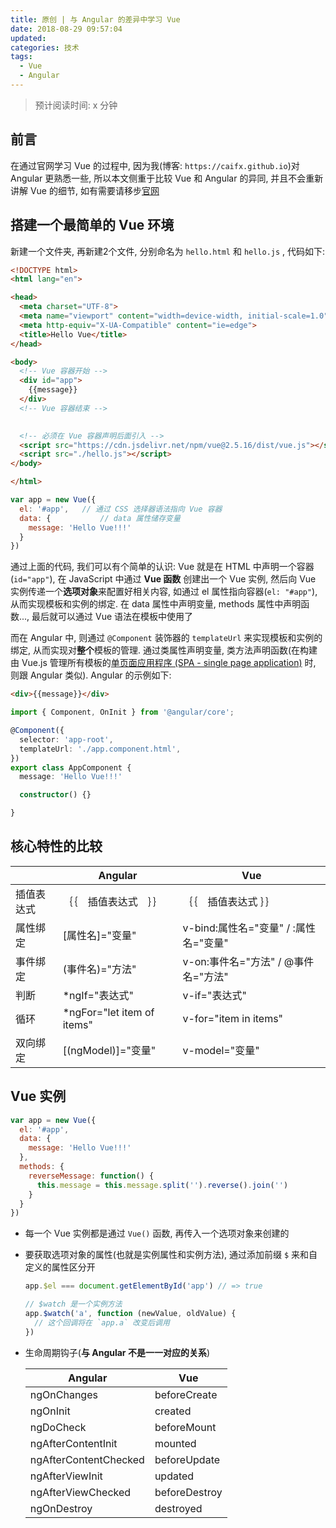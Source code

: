 ```yaml
---
title: 原创 | 与 Angular 的差异中学习 Vue
date: 2018-08-29 09:57:04
updated:
categories: 技术
tags:
  - Vue
  - Angular
---
```


> 预计阅读时间: x 分钟

## 前言

在通过官网学习 Vue 的过程中, 因为我(博客: `https://caifx.github.io`)对 Angular 更熟悉一些, 所以本文侧重于比较 Vue 和 Angular 的异同, 并且不会重新讲解 Vue 的细节, 如有需要请移步[官网](https://cn.vuejs.org)

<!-- more -->

## 搭建一个最简单的 Vue 环境

新建一个文件夹, 再新建2个文件, 分别命名为 `hello.html` 和 `hello.js` , 代码如下:

```html
<!DOCTYPE html>
<html lang="en">

<head>
  <meta charset="UTF-8">
  <meta name="viewport" content="width=device-width, initial-scale=1.0">
  <meta http-equiv="X-UA-Compatible" content="ie=edge">
  <title>Hello Vue</title>   
</head>

<body>
  <!-- Vue 容器开始 -->
  <div id="app">
    {{message}}
  </div>
  <!-- Vue 容器结束 -->

  
  <!-- 必须在 Vue 容器声明后面引入 -->
  <script src="https://cdn.jsdelivr.net/npm/vue@2.5.16/dist/vue.js"></script>
  <script src="./hello.js"></script>
</body>

</html>
```

```javascript
var app = new Vue({
  el: '#app',	// 通过 CSS 选择器语法指向 Vue 容器
  data: {			// data 属性储存变量
    message: 'Hello Vue!!!'
  }
})
```

通过上面的代码, 我们可以有个简单的认识: Vue 就是在 HTML 中声明一个容器(`id="app"`), 在 JavaScript 中通过 **Vue 函数** 创建出一个 Vue 实例, 然后向 Vue 实例传递一个**选项对象**来配置好相关内容, 如通过 el 属性指向容器(`el: "#app"`), 从而实现模板和实例的绑定. 在 data 属性中声明变量, methods 属性中声明函数..., 最后就可以通过 Vue 语法在模板中使用了

而在 Angular 中, 则通过 `@Component` 装饰器的 `templateUrl` 来实现模板和实例的绑定, 从而实现对**整个**模板的管理. 通过类属性声明变量, 类方法声明函数(在构建由 Vue.js 管理所有模板的[单页面应用程序 (SPA - single page application)](https://en.wikipedia.org/wiki/Single-page_application) 时, 则跟 Angular 类似).  Angular 的示例如下:

```html
<div>{{message}}</div>
```

```typescript
import { Component, OnInit } from '@angular/core';

@Component({
  selector: 'app-root',
  templateUrl: './app.component.html',
})
export class AppComponent {
  message: 'Hello Vue!!!'

  constructor() {}

}

```

## 核心特性的比较


|            | Angular                    | Vue                                   |
| ---------- | -------------------------- | ------------------------------------- |
| 插值表达式 | ｛｛　插值表达式　｝｝     |  ｛｛　插值表达式 ｝｝                       |
| 属性绑定   | [属性名]="变量"            | v-bind:属性名="变量" / :属性名="变量" |
| 事件绑定   | (事件名)="方法"            | v-on:事件名="方法" / @事件名="方法"   |
| 判断       | *ngIf="表达式"             | v-if="表达式"                         |
| 循环       | *ngFor="let item of items" | v-for="item in items"                 |
| 双向绑定   | [(ngModel)]="变量"         | v-model="变量"                        |

## Vue 实例

```javascript
var app = new Vue({
  el: '#app',
  data: {
    message: 'Hello Vue!!!'
  },
  methods: {
    reverseMessage: function() {
      this.message = this.message.split('').reverse().join('')
    }
  }
})
```

- 每一个 Vue 实例都是通过 `Vue()` 函数, 再传入一个选项对象来创建的

- 要获取选项对象的属性(也就是实例属性和实例方法), 通过添加前缀 `$` 来和自定义的属性区分开

  ```javascript
  app.$el === document.getElementById('app') // => true
  
  // $watch 是一个实例方法
  app.$watch('a', function (newValue, oldValue) {
    // 这个回调将在 `app.a` 改变后调用
  })
  ```

- 生命周期钩子(**与 Angular 不是一一对应的关系**)


  | Angular               | Vue           |
  | --------------------- | ------------- |
  | ngOnChanges           | beforeCreate  |
  | ngOnInit              | created       |
  | ngDoCheck             | beforeMount   |
  | ngAfterContentInit    | mounted       |
  | ngAfterContentChecked | beforeUpdate  |
  | ngAfterViewInit       | updated       |
  | ngAfterViewChecked    | beforeDestroy |
  | ngOnDestroy           | destroyed     |